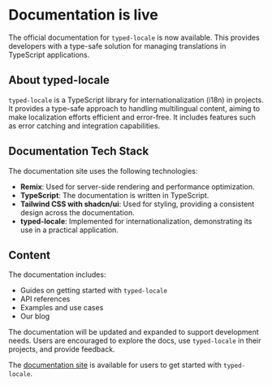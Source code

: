 # Documentation is live

The official documentation for `typed-locale` is now available. This provides developers with a type-safe solution for managing translations in TypeScript applications.

## About typed-locale

`typed-locale` is a TypeScript library for internationalization (i18n) in projects. It provides a type-safe approach to handling multilingual content, aiming to make localization efforts efficient and error-free. It includes features such as error catching and integration capabilities.

## Documentation Tech Stack

The documentation site uses the following technologies:

- **Remix**: Used for server-side rendering and performance optimization.
- **TypeScript**: The documentation is written in TypeScript.
- **Tailwind CSS with shadcn/ui**: Used for styling, providing a consistent design across the documentation.
- **typed-locale**: Implemented for internationalization, demonstrating its use in a practical application.

## Content

The documentation includes:

- Guides on getting started with `typed-locale`
- API references
- Examples and use cases
- Our blog

The documentation will be updated and expanded to support development needs. Users are encouraged to explore the docs, use `typed-locale` in their projects, and provide feedback.

The [documentation site](/) is available for users to get started with `typed-locale`.
